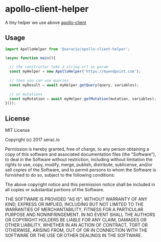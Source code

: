 # apollo-client-helper

A tiny helper we use above [apollo-client](https://github.com/apollographql/apollo-client)

## Usage

```javascript
import ApolloHelper from '@seracio/apollo-client-helper';

(async function main(){
  
  // the constructor take a string url as param
  const myHelper = new ApolloHelper('https://myendpoint.com');
    
  // then you can use queries
  const myResult = await myHelper.getQuery(query, variables);
  
  // or mutations
  const myMutation = await myHelper.getMutation(mutation, variables);
}());
```
  
## License
  
MIT License

Copyright (c) 2017 serac.io

Permission is hereby granted, free of charge, to any person obtaining a copy
of this software and associated documentation files (the "Software"), to deal
in the Software without restriction, including without limitation the rights
to use, copy, modify, merge, publish, distribute, sublicense, and/or sell
copies of the Software, and to permit persons to whom the Software is
furnished to do so, subject to the following conditions:

The above copyright notice and this permission notice shall be included in all
copies or substantial portions of the Software.

THE SOFTWARE IS PROVIDED "AS IS", WITHOUT WARRANTY OF ANY KIND, EXPRESS OR
IMPLIED, INCLUDING BUT NOT LIMITED TO THE WARRANTIES OF MERCHANTABILITY,
FITNESS FOR A PARTICULAR PURPOSE AND NONINFRINGEMENT. IN NO EVENT SHALL THE
AUTHORS OR COPYRIGHT HOLDERS BE LIABLE FOR ANY CLAIM, DAMAGES OR OTHER
LIABILITY, WHETHER IN AN ACTION OF CONTRACT, TORT OR OTHERWISE, ARISING FROM,
OUT OF OR IN CONNECTION WITH THE SOFTWARE OR THE USE OR OTHER DEALINGS IN THE
SOFTWARE.  
  
